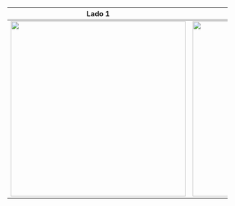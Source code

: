 |Lado 1| Lado2|
|------|-------|
|<img src="https://uploaddeimagens.com.br/images/003/452/451/full/Screenshot_2021-09-27-17-20-22-096_com.example.flutter_app_hamburguer.jpg?1632775501" width="400">|<img src="https://uploaddeimagens.com.br/images/003/452/493/full/Screenshot_2021-09-27-17-20-11-609_com.example.flutter_app_hamburguer.jpg?1632775905" width="400">|

